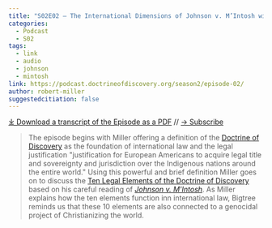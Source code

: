 ```yaml
---
title: "S02E02 – The International Dimensions of Johnson v. M’Intosh with Robert J. Miller"
categories:
  - Podcast
  - S02
tags:
  - link
  - audio
  - johnson
  - mintosh
link: https://podcast.doctrineofdiscovery.org/season2/episode-02/
author: robert-miller
suggestedcitiation: false
---
```


<div id="buzzsprout-player-13157126"></div><script src="https://www.buzzsprout.com/1926214/13157126-s02e02-the-international-dimensions-of-johnson-v-m-intosh-with-robert-j-miller.js?container_id=buzzsprout-player-13157126&player=small" type="text/javascript" charset="utf-8"></script>

[⤓ Download a transcript of the Episode as a PDF](https://podcast.doctrineofdiscovery.org/assets/pdfs/S02E02-The-International-Dimensions-of-Johnson-v-M’Intosh-Robert-J-Miller-TRANSCRIPT.pdf) // [→ Subscribe](((https://podcast.doctrineofdiscovery.org/subscribe/)))
  

> The episode begins with Miller offering a definition of the [Doctrine of Discovery](https://doctrineofdiscovery.org/what-is-the-doctrine-of-discovery/) as the foundation of international law and the legal justification "justification for European Americans to acquire legal title and sovereignty and jurisdiction over the Indigenous nations around the entire world." Using this powerful and brief definition Miller goes on to discuss the [Ten Legal Elements of the Doctrine of Discovery](https://doctrineofdiscovery.org/the-doctrine-of-discovery-the-international-law-of-colonialism/) based on his careful reading of [*Johnson v. M'Intosh*](https://canopyforum.org/200-years-of-johnson-v-mintosh-law-religion-and-native-american-lands/). As Miller explains how the ten elements function inn international law, Bigtree reminds us that these 10 elements are also connected to a genocidal project of Christianizing the world.
